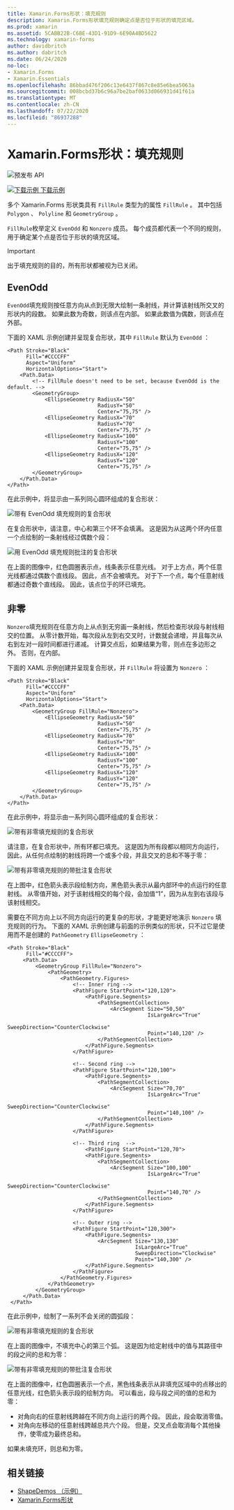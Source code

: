 ```yaml
---
title: Xamarin.Forms形状：填充规则
description: Xamarin.Forms形状填充规则确定点是否位于形状的填充区域。
ms.prod: xamarin
ms.assetid: 5CABB22B-C6BE-43D1-91D9-6E90A4BD5622
ms.technology: xamarin-forms
author: davidbritch
ms.author: dabritch
ms.date: 06/24/2020
no-loc:
- Xamarin.Forms
- Xamarin.Essentials
ms.openlocfilehash: 86bbad476f206c13e6437f867c8e85e6bea5063a
ms.sourcegitcommit: 008bcbd37b6c96a7be2baf0633d066931d41f61a
ms.translationtype: MT
ms.contentlocale: zh-CN
ms.lasthandoff: 07/22/2020
ms.locfileid: "86937288"
---
```

# <a name="xamarinforms-shapes-fill-rules"></a>Xamarin.Forms形状：填充规则

![预发布 API](~/media/shared/preview.png "此 API 当前为预发布版本")

[![下载示例](~/media/shared/download.png) 下载示例](https://docs.microsoft.com/samples/xamarin/xamarin-forms-samples/userinterface-shapesdemos/)

多个 Xamarin.Forms 形状类具有 `FillRule` 类型为的属性 `FillRule` 。 其中包括 `Polygon` 、 `Polyline` 和 `GeometryGroup` 。

`FillRule`枚举定义 `EvenOdd` 和 `Nonzero` 成员。 每个成员都代表一个不同的规则，用于确定某个点是否位于形状的填充区域。

> [!IMPORTANT]
> 出于填充规则的目的，所有形状都被视为已关闭。

## <a name="evenodd"></a>EvenOdd

`EvenOdd`填充规则按任意方向从点到无限大绘制一条射线，并计算该射线所交叉的形状内的段数。 如果此数为奇数，则该点在内部。 如果此数值为偶数，则该点在外部。

下面的 XAML 示例创建并呈现复合形状，其中 `FillRule` 默认为 `EvenOdd` ：

```xaml
<Path Stroke="Black"
      Fill="#CCCCFF"
      Aspect="Uniform"
      HorizontalOptions="Start">
    <Path.Data>
        <!-- FillRule doesn't need to be set, because EvenOdd is the default. -->
        <GeometryGroup>
            <EllipseGeometry RadiusX="50"
                             RadiusY="50"
                             Center="75,75" />
            <EllipseGeometry RadiusX="70"
                             RadiusY="70"
                             Center="75,75" />
            <EllipseGeometry RadiusX="100"
                             RadiusY="100"
                             Center="75,75" />
            <EllipseGeometry RadiusX="120"
                             RadiusY="120"
                             Center="75,75" />
        </GeometryGroup>
    </Path.Data>
</Path>
```

在此示例中，将显示由一系列同心圆环组成的复合形状：

![带有 EvenOdd 填充规则的复合形状](fillrule-images/evenodd.png "带有 EvenOdd 填充规则的复合形状")

在复合形状中，请注意，中心和第三个环不会填满。 这是因为从这两个环内任意一个点绘制的一条射线经过偶数个段：

![用 EvenOdd 填充规则批注的复合形状](fillrule-images/evenodd-annotated.png "用 EvenOdd 填充规则批注的复合形状")

在上面的图像中，红色圆圈表示点，线条表示任意光线。 对于上方点，两个任意光线都通过偶数个直线段。 因此，点不会被填充。 对于下一个点，每个任意射线都通过奇数个直线段。 因此，该点位于的环已填充。

## <a name="nonzero"></a>非零

`Nonzero`填充规则在任意方向上从点到无穷画一条射线，然后检查形状段与射线相交的位置。 从零计数开始，每次段从左到右交叉时，计数就会递增，并且每次从右到左对一段时间都进行递减。 计算交点后，如果结果为零，则点在多边形之外。 否则，在内部。

下面的 XAML 示例创建并呈现复合形状，并 `FillRule` 将设置为 `Nonzero` ：

```xaml
<Path Stroke="Black"
      Fill="#CCCCFF"
      Aspect="Uniform"
      HorizontalOptions="Start">
    <Path.Data>
        <GeometryGroup FillRule="Nonzero">
            <EllipseGeometry RadiusX="50"
                             RadiusY="50"
                             Center="75,75" />
            <EllipseGeometry RadiusX="70"
                             RadiusY="70"
                             Center="75,75" />
            <EllipseGeometry RadiusX="100"
                             RadiusY="100"
                             Center="75,75" />
            <EllipseGeometry RadiusX="120"
                             RadiusY="120"
                             Center="75,75" />
        </GeometryGroup>
    </Path.Data>
</Path>
```

在此示例中，将显示由一系列同心圆环组成的复合形状：

![带有非零填充规则的复合形状](fillrule-images/nonzero.png "带有非零填充规则的复合形状")

请注意，在复合形状中，所有环都已填充。 这是因为所有段都以相同方向运行，因此，从任何点绘制的射线将跨一个或多个段，并且交叉的总和不等于零：

![带有非零填充规则的带批注复合形状](fillrule-images/nonzero-annotated.png "带有非零填充规则的带批注复合形状")

在上图中，红色箭头表示段绘制方向，黑色箭头表示从最内部环中的点运行的任意射线。 从零值开始，对于该射线相交的每个段，会加值“1”，因为从左到右该段与该射线相交。

需要在不同方向上以不同方向运行的更复杂的形状，才能更好地演示 `Nonzero` 填充规则的行为。 下面的 XAML 示例创建与前面的示例类似的形状，只不过它是使用而不是创建的 `PathGeometry` `EllipseGeometry` ：

```xaml
<Path Stroke="Black"
      Fill="#CCCCFF">
     <Path.Data>
         <GeometryGroup FillRule="Nonzero">
             <PathGeometry>
                 <PathGeometry.Figures>
                     <!-- Inner ring -->
                     <PathFigure StartPoint="120,120">
                         <PathFigure.Segments>
                             <PathSegmentCollection>
                                 <ArcSegment Size="50,50"
                                             IsLargeArc="True"
                                             SweepDirection="CounterClockwise"
                                             Point="140,120" />
                             </PathSegmentCollection>
                         </PathFigure.Segments>
                     </PathFigure>

                     <!-- Second ring -->
                     <PathFigure StartPoint="120,100">
                         <PathFigure.Segments>
                             <PathSegmentCollection>
                                 <ArcSegment Size="70,70"
                                             IsLargeArc="True"
                                             SweepDirection="CounterClockwise"
                                             Point="140,100" />
                             </PathSegmentCollection>
                         </PathFigure.Segments>
                     </PathFigure>

                     <!-- Third ring  -->
                         <PathFigure StartPoint="120,70">
                         <PathFigure.Segments>
                             <PathSegmentCollection>
                                 <ArcSegment Size="100,100"
                                             IsLargeArc="True"
                                             SweepDirection="CounterClockwise"
                                             Point="140,70" />
                             </PathSegmentCollection>
                         </PathFigure.Segments>
                     </PathFigure>

                     <!-- Outer ring -->
                     <PathFigure StartPoint="120,300">
                         <PathFigure.Segments>
                             <ArcSegment Size="130,130"
                                         IsLargeArc="True"
                                         SweepDirection="Clockwise"
                                         Point="140,300" />
                         </PathFigure.Segments>
                     </PathFigure>
                 </PathGeometry.Figures>
             </PathGeometry>
         </GeometryGroup>
     </Path.Data>
 </Path>
```

在此示例中，绘制了一系列不会关闭的圆弧段：

![带有非零填充规则的复合形状](fillrule-images/nonzero-gaps.png "带有非零填充规则的复合形状")

在上面的图像中，不填充中心的第三个弧。 这是因为给定射线中的值与其路径中的段之间的总和为零：

![带有非零填充规则的带批注复合形状](fillrule-images/nonzero-gaps-annotated.png "带有非零填充规则的带批注复合形状")

在上面的图像中，红色圆圈表示一个点，黑色线条表示从非填充区域中的点移出的任意光线，红色箭头表示段的绘制方向。 可以看出，段与段之间的值的总和为零：

- 对角向右的任意射线跨越在不同方向上运行的两个段。 因此，段会取消零值。
- 对角向左移动的任意射线跨越总共六个段。 但是，交叉点会取消每个其他操作，使零成为最终总和。

如果未填充环，则总和为零。

## <a name="related-links"></a>相关链接

- [ShapeDemos （示例）](https://docs.microsoft.com/samples/xamarin/xamarin-forms-samples/userinterface-shapesdemos/)
- [Xamarin.Forms形状](index.md)
